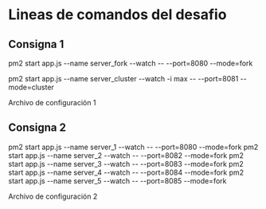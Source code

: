 # Lineas de comandos del desafio

## Consigna 1

pm2 start app.js --name server_fork  --watch -- --port=8080 --mode=fork

pm2 start app.js --name server_cluster --watch -i max -- --port=8081 --mode=cluster

Archivo de configuración 1

## Consigna 2

pm2 start app.js  --name server_1 --watch -- --port=8080 --mode=fork
pm2 start app.js  --name server_2 --watch -- --port=8082 --mode=fork
pm2 start app.js  --name server_3 --watch -- --port=8083 --mode=fork
pm2 start app.js  --name server_4 --watch -- --port=8084 --mode=fork
pm2 start app.js  --name server_5 --watch -- --port=8085 --mode=fork

Archivo de configuración 2